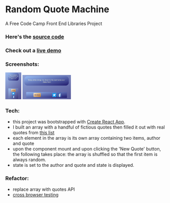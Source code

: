 # Random Quote Machine
A Free Code Camp Front End Libraries Project 

### Here's the [source code](https://github.com/will-sherman/random-quote-machine)
### Check out a [live demo](https://rqmfcc.netlify.com/) 

### Screenshots:
<img src="./screenshot_01.png" alt="example" width="10%" height="10%" style="border: none">
<img src="./screenshot_02.png" alt="example" width="30%" height="30%" style="border: none">

### Tech:
 - this project was bootstrapped with [Create React App](https://github.com/facebook/create-react-app).
 - I built an array with a handful of fictious quotes then filled it out with real quotes from [this list](https://gist.github.com/signed0/d70780518341e1396e11)
 - each element in the array is its own array containing two items, author and quote
 - upon the component mount and upon clicking the 'New Quote' button, the following takes place:  the array is shuffled so that the first item is always random. 
 - state is set to the author and quote and state is displayed.
     
### Refactor: 
 - replace array with quotes API
 - [cross browser testing](https://developer.mozilla.org/en-US/docs/Learn/Tools_and_testing/Cross_browser_testing/Introduction)